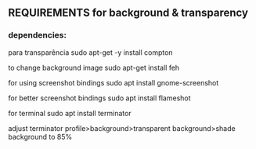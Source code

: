 ## REQUIREMENTS for background & transparency

### dependencies:

para transparência
sudo apt-get -y install compton

to change background image
sudo apt-get install feh

for using screenshot bindings
sudo apt install gnome-screenshot

for better screenshot bindings
sudo apt install flameshot

for terminal
sudo apt install terminator

adjust terminator profile>background>transparent background>shade background to 85%

